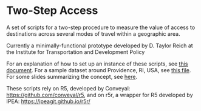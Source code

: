 # Two-Step Access
A set of scripts for a two-step procedure to measure the value of access to destinations across several modes of travel within a geographic area.

Currently a minimally-functional prototype developed by D. Taylor Reich at the Institute for Transportation and Development Policy

For an explanation of how to set up an instance of these scripts, see [this document](https://docs.google.com/document/d/12Qijv7ExoSFOpH8m0zuUx8hN8Ztzhm2FAvQmMFTbV0w/edit#).
For a sample dataset around Providence, RI, USA, see [this file](https://drive.google.com/file/d/1YUBCo-n7cN000lpQGCZchD6XfU0TQpyw/view?usp=sharing). For some slides summarizing the concept, see [here](https://drive.google.com/file/d/1mAfsz0u9GiCfs7gGQasz3aLZP22vRoIW/view?usp=sharing).

These scripts rely on R5, developed by Conveyal: https://github.com/conveyal/r5, and on r5r, a wrapper for R5 developed by IPEA: https://ipeagit.github.io/r5r/
